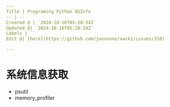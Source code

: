 ```yaml
---
Title | Programing Python OSInfo
-- | --
Created @ | `2024-10-16T05:28:34Z`
Updated @| `2024-10-16T05:28:34Z`
Labels | ``
Edit @| [here](https://github.com/junxnone/xwiki/issues/310)

---
```

# 系统信息获取
- psutil
- memory_profiler
